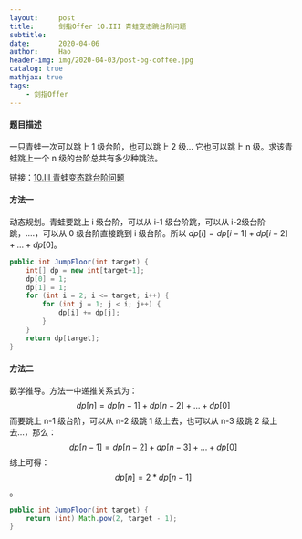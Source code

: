 ```yaml
---
layout:     post
title:      剑指Offer 10.III 青蛙变态跳台阶问题
subtitle:   
date:       2020-04-06
author:     Hao
header-img: img/2020-04-03/post-bg-coffee.jpg
catalog: true
mathjax: true
tags:
    - 剑指Offer
---
```


#### 题目描述

一只青蛙一次可以跳上 1 级台阶，也可以跳上 2 级... 它也可以跳上 n 级。求该青蛙跳上一个 n 级的台阶总共有多少种跳法。

链接：[10.III 青蛙变态跳台阶问题](https://www.nowcoder.com/practice/22243d016f6b47f2a6928b4313c85387?tpId=13&tqId=11162&tPage=1&rp=1&ru=%2Fta%2Fcoding-interviews&qru=%2Fta%2Fcoding-interviews%2Fquestion-ranking)

#### 方法一

动态规划。青蛙要跳上 i 级台阶，可以从 i-1 级台阶跳，可以从 i-2级台阶跳，....，可以从 0 级台阶直接跳到 i 级台阶。所以 $dp[i] = dp[i-1] + dp[i-2] + ... + dp[0]$。

```java
public int JumpFloor(int target) {
    int[] dp = new int[target+1];
    dp[0] = 1;
    dp[1] = 1;
    for (int i = 2; i <= target; i++) {
        for (int j = 1; j < i; j++) {
            dp[i] += dp[j];
        }
    }
    return dp[target];
}
```

#### 方法二

数学推导。方法一中递推关系式为： 
$$dp[n] = dp[n-1] + dp[n-2] + ... + dp[0]$$
而要跳上 n-1 级台阶，可以从 n-2 级跳 1 级上去，也可以从 n-3 级跳 2 级上去...，那么：
$$dp[n-1] = dp[n-2] + dp[n-3] + ... + dp[0]$$
综上可得：
$$dp[n] = 2 * dp[n-1]$$。

```java
public int JumpFloor(int target) { 
    return (int) Math.pow(2, target - 1);
}
```